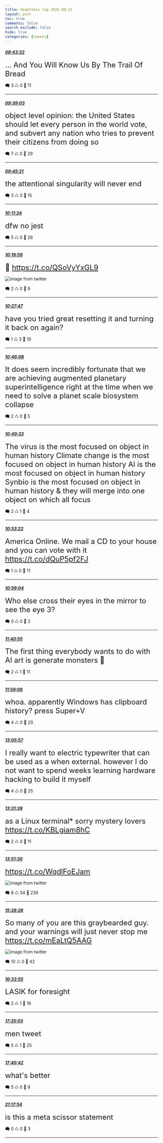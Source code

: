 ```yaml
---
title: deepfates log 2021-09-22
layout: post
toc: true
comments: false
search_exclude: false
hide: true
categories: [tweets]
---
```



#### <a href = "https://twitter.com/deepfates/status/1440688175203061761">*08:43:22*</a>

<font size="5">... And You Will Know Us By The Trail Of Bread</font>



🗨️ 3 ♺ 0 🤍  11   

---
    
#### <a href = "https://twitter.com/deepfates/status/1440702190666928137">*09:39:03*</a>

<font size="5">object level opinion: the United States should let every person in the world vote, and subvert any nation who tries to prevent their citizens from doing so</font>



🗨️ 7 ♺ 0 🤍  29   

---
    
#### <a href = "https://twitter.com/deepfates/status/1440703776436805646">*09:45:21*</a>

<font size="5">the attentional singularity will never end</font>



🗨️ 3 ♺ 0 🤍  15   

---
    
#### <a href = "https://twitter.com/deepfates/status/1440710330766618631">*10:11:24*</a>

<font size="5">dfw no jest</font>



🗨️ 5 ♺ 0 🤍  26   

---
    
#### <a href = "https://twitter.com/deepfates/status/1440712491353346052">*10:19:59*</a>

<font size="5">🏒  https://t.co/QSoVyYxGL9</font>

![image from twitter](/images/from_twitter/E_5wYBhVgAkiEz2.jpg)


🗨️ 2 ♺ 0 🤍  9   

---
    
#### <a href = "https://twitter.com/deepfates/status/1440714452299485194">*10:27:47*</a>

<font size="5">have you tried great resetting it and turning it back on again?</font>



🗨️ 1 ♺ 3 🤍  10   

---
    
#### <a href = "https://twitter.com/deepfates/status/1440719072195330050">*10:46:08*</a>

<font size="5">It does seem incredibly fortunate that we are achieving augmented planetary superintelligence right at the time when we need to solve a planet scale biosystem collapse</font>



🗨️ 2 ♺ 0 🤍  5   

---
    
#### <a href = "https://twitter.com/deepfates/status/1440719931662761986">*10:49:33*</a>

<font size="5">The virus is the most focused on object in human history  Climate change is the most focused on object in human history  AI is the most focused on object in human history  Synbio is the most focused on object in human history  &amp; they will merge into one object on which all focus</font>



🗨️ 2 ♺ 1 🤍  4   

---
    
#### <a href = "https://twitter.com/deepfates/status/1440720892623949840">*10:53:22*</a>

<font size="5">America Online. We mail a CD to your house and you can vote with it   https://t.co/dQuP5pf2FJ</font>



🗨️ 1 ♺ 0 🤍  11   

---
    
#### <a href = "https://twitter.com/deepfates/status/1440722326031527942">*10:59:04*</a>

<font size="5">Who else cross their eyes in the mirror to see the eye 3?</font>



🗨️ 0 ♺ 0 🤍  2   

---
    
#### <a href = "https://twitter.com/deepfates/status/1440732857610113026">*11:40:55*</a>

<font size="5">The first thing everybody wants to do with AI art is generate monsters 🤔</font>



🗨️ 2 ♺ 1 🤍  11   

---
    
#### <a href = "https://twitter.com/deepfates/status/1440737441967529985">*11:59:08*</a>

<font size="5">whoa. apparently Windows has clipboard history? press Super+V</font>



🗨️ 4 ♺ 0 🤍  20   

---
    
#### <a href = "https://twitter.com/deepfates/status/1440754256550629379">*13:05:57*</a>

<font size="5">I really want to electric typewriter that can be used as a when external. however I do not want to spend weeks learning hardware hacking to build it myself</font>



🗨️ 4 ♺ 0 🤍  25   

---
    
#### <a href = "https://twitter.com/deepfates/status/1440760726121902084">*13:31:39*</a>

<font size="5">as a Linux terminal*  sorry mystery lovers  https://t.co/KBLgiam8hC</font>



🗨️ 2 ♺ 0 🤍  11   

---
    
#### <a href = "https://twitter.com/deepfates/status/1440765721705783298">*13:51:30*</a>

<font size="5"> https://t.co/WqdlFoEJam</font>

![image from twitter](/images/from_twitter/E_6gyciVgAQUxzq.jpg)


🗨️ 8 ♺ 34 🤍  239   

---
    
#### <a href = "https://twitter.com/deepfates/status/1440790122417442818">*15:28:28*</a>

<font size="5">So many of you are this graybearded guy. and your warnings will just never stop me  https://t.co/mEaLtQ5AAG</font>

![image from twitter](/images/from_twitter/E_62-wGVUAINVV0.jpg)


🗨️ 10 ♺ 0 🤍  42   

---
    
#### <a href = "https://twitter.com/deepfates/status/1440806593742790657">*16:33:55*</a>

<font size="5">LASIK for foresight</font>



🗨️ 2 ♺ 1 🤍  16   

---
    
#### <a href = "https://twitter.com/deepfates/status/1440821980270239758">*17:35:03*</a>

<font size="5">men tweet</font>



🗨️ 5 ♺ 1 🤍  25   

---
    
#### <a href = "https://twitter.com/deepfates/status/1440823401464041478">*17:40:42*</a>

<font size="5">what's better</font>



🗨️ 5 ♺ 0 🤍  9   

---
    
#### <a href = "https://twitter.com/deepfates/status/1440878060937564161">*21:17:54*</a>

<font size="5">is this a meta scissor statement</font>



🗨️ 0 ♺ 0 🤍  3   

---
    
            

